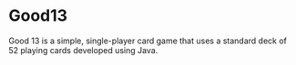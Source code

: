 # Good13
Good 13 is a simple, single-player card game that uses a standard deck of 52 playing cards developed using Java.
